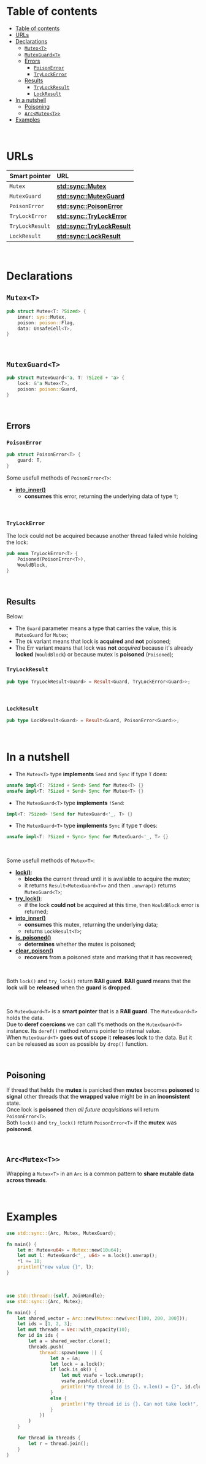 # Table of contents
- [Table of contents](#table-of-contents)
- [URLs](#urls)
- [Declarations](#declarations)
  - [`Mutex<T>`](#mutext)
  - [`MutexGuard<T>`](#mutexguardt)
  - [Errors](#errors)
    - [`PoisonError`](#poisonerror)
    - [`TryLockError`](#trylockerror)
  - [Results](#results)
    - [`TryLockResult`](#trylockresult)
    - [`LockResult`](#lockresult)
- [In a nutshell](#in-a-nutshell)
  - [Poisoning](#poisoning)
  - [`Arc<Mutex<T>>`](#arcmutext)
- [Examples](#examples)

<br>

# URLs
|Smart pointer|URL|
|:----|:------------|
|`Mutex`|[**std::sync::Mutex**](https://doc.rust-lang.org/stable/std/sync/struct.Mutex.html)|
|`MutexGuard`|[**std::sync::MutexGuard**](https://doc.rust-lang.org/stable/std/sync/struct.MutexGuard.html)|
|`PoisonError`|[**std::sync::PoisonError**](https://doc.rust-lang.org/stable/std/sync/struct.PoisonError.html)|
|`TryLockError`|[**std::sync::TryLockError**](https://doc.rust-lang.org/stable/std/sync/enum.TryLockError.html)|
|`TryLockResult`|[**std::sync::TryLockResult**](https://doc.rust-lang.org/stable/std/sync/type.TryLockResult.html)|
|`LockResult`|[**std::sync::LockResult**](https://doc.rust-lang.org/stable/std/sync/type.LockResult.html)|

<br>

# Declarations
## `Mutex<T>`
```rust
pub struct Mutex<T: ?Sized> {
    inner: sys::Mutex,
    poison: poison::Flag,
    data: UnsafeCell<T>,
}
```

<br>

## `MutexGuard<T>`
```rust
pub struct MutexGuard<'a, T: ?Sized + 'a> {
    lock: &'a Mutex<T>,
    poison: poison::Guard,
}
```

<br>

## Errors
### `PoisonError`
```rust
pub struct PoisonError<T> {
    guard: T,
}
```

Some usefull methods of `PoisonError<T>`:
- [**into_inner()**](https://doc.rust-lang.org/stable/std/sync/struct.PoisonError.html#method.into_inner)
  - **consumes** this error, returning the underlying data of type `T`;

<br>

### `TryLockError`
The lock could not be acquired because another thread failed while holding the lock:
```rust
pub enum TryLockError<T> {
    Poisoned(PoisonError<T>),
    WouldBlock,
}
```

<br>

## Results
Below:
- The `Guard` parameter means a type that carries the value, this is `MutexGuard` for `Mutex`;
- The `Ok` variant means that lock is **acquired** and **not** poisoned;
- The Err variant means that lock was **not** *acquired* because it's already **locked** (`WouldBlock`) or because mutex is **poisoned** (`Poisoned`);

### `TryLockResult`
```rust
pub type TryLockResult<Guard> = Result<Guard, TryLockError<Guard>>;
```

<br>

### `LockResult`
```rust
pub type LockResult<Guard> = Result<Guard, PoisonError<Guard>>;
```

<br>

# In a nutshell
- The `Mutex<T>` type **implements** `Send` and `Sync` if type `T` does:
```rust
unsafe impl<T: ?Sized + Send> Send for Mutex<T> {}
unsafe impl<T: ?Sized + Send> Sync for Mutex<T> {}
```
- The `MutexGuard<T>` type **implements** `!Send`:
```rust
impl<T: ?Sized> !Send for MutexGuard<'_, T> {}
```
- The `MutexGuard<T>` type **implements** `Sync` if type `T` does:
```rust
unsafe impl<T: ?Sized + Sync> Sync for MutexGuard<'_, T> {}
```

<br>

Some usefull methods of `Mutex<T>`:
- [**lock()**](https://doc.rust-lang.org/stable/std/sync/struct.Mutex.html#method.lock):
  - **blocks** the current thread until it is avaliable to acquire the mutex;
  - it returns `Result<MutexGuard<T>>` and then `.unwrap()` returns `MutexGuard<T>`;
- [**try_lock()**](https://doc.rust-lang.org/stable/std/sync/struct.Mutex.html#method.try_lock):
  - if the lock **could not** be acquired at this time, then `WouldBlock` error is returned;
- [**into_inner()**](https://doc.rust-lang.org/stable/std/sync/struct.Mutex.html#method.into_inner)
  - **consumes** this mutex, returning the underlying data;
  - returns `LockResult<T>`;
- [**is_poisoned()**](https://doc.rust-lang.org/stable/std/sync/struct.Mutex.html#method.is_poisoned)
  - **determines** whether the mutex is poisoned;
- [**clear_poison()**](https://doc.rust-lang.org/stable/std/sync/struct.Mutex.html#method.clear_poison)
  - **recovers** from a poisoned state and marking that it has recovered;

<br>

Both `lock()` and `try_lock()` return **RAII guard**. **RAII guard** means that the **lock** will be **released** when the **guard** is **dropped**.<br>

<br>

So `MutexGuard<T>` is a **smart pointer** that is a **RAII guard**. The `MutexGuard<T>` holds the data.<br>
Due to **deref coercions** we can call `T`’s methods on the `MutexGuard<T>` instance. Its `deref()` method returns pointer to internal value.<br>
When `MutexGuard<T>` **goes out of scope** it **releases lock** to the data. But it can be released as soon as possible by `drop()` function.<br>

<br>

## Poisoning
If thread that helds the **mutex** is panicked then **mutex** becomes **poisoned** to **signal** other threads that the **wrapped value** might be in an **inconsistent** state.<br>
Once lock is **poisoned** then *all future acquisitions* will return `PoisonError<T>`.<br>
Both `lock()` and `try_lock()` return `PoisonError<T>` if the **mutex** was **poisoned**.<br>

<br>

## `Arc<Mutex<T>>`
Wrapping a `Mutex<T>` in an `Arc` is a common pattern to **share mutable data across threads**.


<br>

# Examples
```Rust
use std::sync::{Arc, Mutex, MutexGuard};

fn main() {
    let m: Mutex<u64> = Mutex::new(10u64);
    let mut l: MutexGuard<'_, u64> = m.lock().unwrap();
    *l += 10;
    println!("new value {}", l);
}
```

<br>

```Rust
use std::thread::{self, JoinHandle};
use std::sync::{Arc, Mutex};

fn main() {
    let shared_vector = Arc::new(Mutex::new(vec![100, 200, 300]));
    let ids = [1, 2, 3];
    let mut threads = Vec::with_capacity(10);
    for id in ids {
        let a = shared_vector.clone();
        threads.push(
            thread::spawn(move || {
                let a = &a;
                let lock = a.lock();
                if lock.is_ok() {
                    let mut vsafe = lock.unwrap();
                    vsafe.push(id.clone());
                    println!("My thread id is {}. v.len() = {}", id.clone(), vsafe.len())
                }
                else {
                    println!("My thread id is {}. Can not take lock!", id.clone())
                }
            })
        )
    }

    for thread in threads {
        let r = thread.join();
    }
}
```
